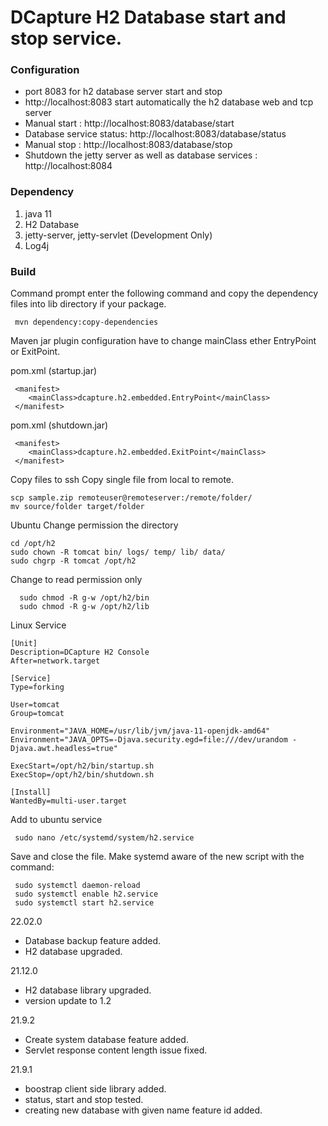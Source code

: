 # DCapture H2 Database start and stop service.

### Configuration

- port 8083 for h2 database server start and stop
- http://localhost:8083 start automatically the h2 database web and tcp server
- Manual start : http://localhost:8083/database/start
- Database service status: http://localhost:8083/database/status
- Manual stop : http://localhost:8083/database/stop
- Shutdown the jetty server as well as database services :  http://localhost:8084

### Dependency

1. java 11
2. H2 Database   
3. jetty-server, jetty-servlet (Development Only)
4. Log4j

### Build

Command prompt enter the following command and copy the dependency files into lib directory if your package.

```
 mvn dependency:copy-dependencies
```

Maven jar plugin configuration have to change mainClass ether EntryPoint or ExitPoint.

pom.xml (startup.jar)
```
 <manifest>
    <mainClass>dcapture.h2.embedded.EntryPoint</mainClass>
 </manifest>
```
pom.xml (shutdown.jar)
```
 <manifest>
    <mainClass>dcapture.h2.embedded.ExitPoint</mainClass>
 </manifest>
```

Copy files to ssh
Copy single file from local to remote.

 ```
 scp sample.zip remoteuser@remoteserver:/remote/folder/
 mv source/folder target/folder   
 ```


Ubuntu Change permission the directory

```
cd /opt/h2
sudo chown -R tomcat bin/ logs/ temp/ lib/ data/
sudo chgrp -R tomcat /opt/h2
```

Change to read permission only

```
  sudo chmod -R g-w /opt/h2/bin
  sudo chmod -R g-w /opt/h2/lib
```

Linux Service

```
[Unit]
Description=DCapture H2 Console
After=network.target

[Service]
Type=forking

User=tomcat
Group=tomcat

Environment="JAVA_HOME=/usr/lib/jvm/java-11-openjdk-amd64"
Environment="JAVA_OPTS=-Djava.security.egd=file:///dev/urandom -Djava.awt.headless=true"

ExecStart=/opt/h2/bin/startup.sh
ExecStop=/opt/h2/bin/shutdown.sh

[Install]
WantedBy=multi-user.target
```

Add to ubuntu service

```
 sudo nano /etc/systemd/system/h2.service
```

Save and close the file. Make systemd aware of the new script with the command:

```
 sudo systemctl daemon-reload
 sudo systemctl enable h2.service
 sudo systemctl start h2.service
```

22.02.0

- Database backup feature added.
- H2 database upgraded.

21.12.0

- H2 database library upgraded.
- version update to 1.2

21.9.2

- Create system database feature added.
- Servlet response content length issue fixed.

21.9.1

- boostrap client side library added.
- status, start and stop tested.
- creating new database with given name feature id added. 
